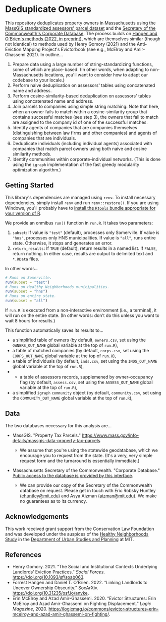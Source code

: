 # Deduplicate Owners

This repository deduplicates property owners in Massachusetts using the [MassGIS standardized assessors' parcel dataset](https://www.mass.gov/info-details/massgis-data-property-tax-parcels) and the [Secretary of the Commonwealth's Corporate Database](https://corp.sec.state.ma.us/corpweb/CorpSearch/CorpSearch.aspx). The process builds on [Hangen and O'Brien's methods (2022, in preprint)](https://osf.io/preprints/socarxiv/anvke/), which are themselves similar (though not identical) to methods used by Henry Gomory (2021) and the Anti-Eviction Mapping Project's Evictorbook (see e.g., McElroy and Amir-Ghassemi 2021). In outline...

1. Prepare data using a large number of string-standardizing functions, some of which are place-based. (In other words, when adapting to non-Massachusetts locations, you'll want to consider how to adapt our codebase to your locale.)
2. Perform naive deduplication on assessors' tables using concatenated name and address.
3. Perform cosine-similarity-based deduplication on assessors' tables using concatenated name and address.
4. Join parcels to companies using simple string matching. Note that here, when an owner fails to match within a cosine-similarity group that contains successful matches (see step 3), the owners that fail to match are assigned to the company id of one of the successful matches.
5. Identify agents of companies that are companies themselves (distinguishing between law firms and other companies) and agents of companies that are individuals.
6. Deduplicate individuals (including individual agents) associated with companies that match parcel owners using both naive and cosine similarity methods.
7. Identify communities within corporate-individual networks. (This is done using the `igraph` implementation of the fast greedy modularity optimization algorithm.)

## Getting Started

This library's dependencies are managed using `renv`. To install necessary dependencies, simply install `renv` and run `renv::restore()`. If you are using Windows, you'll probably have to [install the `Rtools` bundle appropriate for your version of R](https://cran.r-project.org/bin/windows/Rtools/).

We provide an onmibus `run()` function in `run.R`. It takes two parameters:

1. `subset`: If value is `"test"` (default), processes only Somerville. If value is `"hns"`, processes only HNS municipalities. If value is `"all"`, runs entire state. Otherwise, it stops and generates an error.
2. `return_results`:   If `TRUE` (default), return results in a named list. If `FALSE`, return nothing. In either case, results are output to delimited text and `*.RData` files.

In other words...

```r
# Runs on Somerville.
run(subset = "test")
# Runs on Healthy Neighborhoods municipalities.
run(subset = "hns")
# Runs on entire state.
run(subset = "all")
```

If `run.R` is executed from a non-interactive environment (i.e., a terminal), it will run on the entire state. (In other words: don't do this unless you want to wait 8 hours for results.)

This function automatically saves its results to... 

+ a simplified table of owners (by default, `owners.csv`, set using the `OWNERS_OUT_NAME` global variable at the top of `run.R`),
+ a table of matched companies (by default, `corps.csv`, set using the `CORPS_OUT_NAME` global variable at the top of `run.R`),
+ a table of individuals (by default, `inds.csv`, set using the `INDS_OUT_NAME` global variable at the top of `run.R`),
+ + a table of assessors records, supplemened by owner-occupancy flag (by default, `assess.csv`, set using the `ASSESS_OUT_NAME` global variable at the top of `run.R`),
+ a simplified `igraph` `community` object (by default, `community.csv`, set using the `COMMUNITY_OUT_NAME` global variable at the top of `run.R`),

## Data

The two databases necessary for this analysis are...

+ MassGIS. "Property Tax Parcels." https://www.mass.gov/info-details/massgis-data-property-tax-parcels. 

  + We assume that you're using the statewide geodatabase, which we encourage you to request from the state. (It's a very, very simple request form and the turnaround is essentially immediate.)
  
+ Massachusetts Secretary of the Commonwealth. "Corporate Database." [Public access to the database is provided by this interface](https://corp.sec.state.ma.us/corpweb/CorpSearch/CorpSearch.aspx).

  + We can provide our copy of the Secretary of the Commonwealth database on request. Please get in touch with Eric Robsky Huntley ([ehuntley@mit.edu](mailto:ehuntley@.mit.edu)) and Asya Aizman ([aizman@mit.edu](mailto:aizman@mit.edu)). We make no guarantees as to its currency.

## Acknowledgements

This work received grant support from the Conservation Law Foundation and was developed under the auspices of the [Healthy Neighborhoods Study](https://hns.mit.edu/) in the [Department of Urban Studies and Planning](https://dusp.mit.edu/) at MIT.

## References

+ Henry Gomory. 2021. “The Social and Institutional Contexts Underlying Landlords’ Eviction Practices.” _Social Forces_. https://doi.org/10.1093/sf/soab063.
+ Forrest Hangen and Daniel T. O’Brien. 2022. “Linking Landlords to Uncover Ownership Obscurity.” SocArXiv. https://doi.org/10.31235/osf.io/anvke.
+ Erin McElroy and Azad Amir-Ghassemi. 2020. “Evictor Structures: Erin McElroy and Azad Amir-Ghassemi on Fighting Displacement.” _Logic Magazine_, 2020. https://logicmag.io/commons/evictor-structures-erin-mcelroy-and-azad-amir-ghassemi-on-fighting/.
